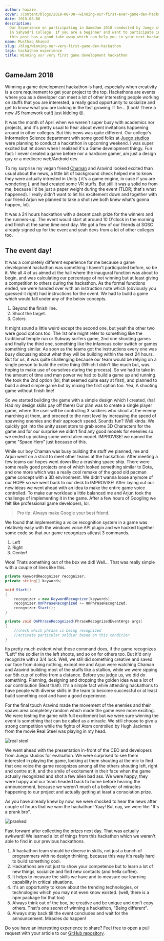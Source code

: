 ```yaml
---
author: haxzie
cover: /content/blogs/2018-08-08--winning-our-first-ever-game-dev-hackathon/cover.jpg
date: 2018-08-08
description:
  Our Experience on participating in GameJam 2018 conducted by Juego studios
  in Sahyadri College. If you are a beginner and want to participate in hackathons,
  this post has a good take away which can help you in your next hackathon.
name: Musthaq Ahamad
slug: /blog/winning-our-very-first-game-dev-hackathon
tags: hackathon experience
title: Winning our very first game development hackathon
---
```


## GameJam 2018

Winning a game development hackathon is hard, especially when creativity is a core requirement to get your project to the top. Hackathons are events where you as a developer can meet a lot of other interesting people working on stuffs that you are interested, a really good opportunity to socialize and get to know what you are lacking in the fast growing IT fie... (Look! There a new JS framework out!) just kidding 😉.

It was the month of April when we weren't super busy with academics nor projects, and it's pretty usual to hear about event invitations happening around in other colleges. But this news was quite different. Our college's Information Science department with some good folks at [Juego studios](https://www.juegostudio.com) were planning to conduct a hackathon in upcoming weekend. I was super excited but let down when I realized it's a Game development thingy. Fun fact: I never created a game before nor a hardcore gamer, am just a design guy or a mediocre web/Android dev.

To my surprise my vegan friend [Chaman](https://github.com/chaman-k) and Aravind looked excited than usual about the news, a little bit of background check helped me to know they were actually intrested in Unity ( it's a game engine, in case if you are wondering ), and had created some VR stuffs. But still it was a solid no from me, because I'd be just a paper weight during the event (TLDR; that's what happened). I really didn't want to let his excitement down and together with our friend Arjun we planned to take a shot (we both knew what's gonna happen, lol).

It was a 24 hours hackathon with a decent cash prize for the winners and the runners-up. The event would start at around 10 O'clock in the morning and finish at the same time next day. We got a few of our friends at SOSC already signed up for the event and yeah devs from a lot of other colleges too.

## The event day!

It was a completely different experience for me because a game development hackathon was something I haven't participated before, so be it. We all 4 of us aimed at the hall where the inaugural function was about to begin, and was calculating our percentage of not winning but at least giving a competition to others during the hackathon. As the formal functions ended, we were handed over with an instruction note which (obviously you guessed it right) had instructions for the event. We had to build a game which would fall under any of the below concepts.

1. Beyond the finish line.
2. Shoot the target.
3. Colors.

It might sound a little weird except the second one, but yeah the other two were good options too. The 1st one might refer to something like the traditional temple run or Subway surfers game, 2nd one shooting games and finally the third one, something like the infamous color switch or games something similar. As soon as the teams got the instructions every one was busy discussing about what they will be building within the next 24 hours. But for us, it was quite challenging because our team would be relying on a single person to build the entire thing (Which I didn't like much but, was hoping to make use of ourselves during the process). So we had to take in the amount of time and man power we had to build a game up and running. We took the 2nd option (lol, that seemed quite easy at first), and planned to build a dead simple game but by mixing the first option too. Yea, A shooting game without finish line!

So we started building the game with a simple design which I created, (ha! Had my design skills pay off there) Our plan was to create a single player game, where the user will be controlling 3 soldiers who shoot at the enemy marching at them, and proceed to the next level by increasing the speed of spawning enemies and their approach speed. Sounds fun? Well kinda. We quickly got into the unity asset store to grab some 3D Characters for the game and for our surprise we didn't find any good models for enemies so we ended up picking some weird alien model. IMPROVISE! we named the game "Space Hero" just because of this.

While our boy Chaman was busy building the stuff we planned, me and Arjun went on a stroll to meet other teams at the hackathon. After meeting a few teams our hopes went down like a crashing space ship. There were some really good projects one of which looked something similar to Dota, and one more which was a really cool remake of the good old pacman game concept with a 3D environment. We didn't wanna loose anymore of our HOPE so we went back to our desk to IMPROVISE! After laying out our new ideas we went ahead with an idea to make the entire game voice controlled. To make our workload a little balanced me and Arjun took the challenge of implementing it in the game. After a few hours of Googling we felt like professional game developers, lol.

> Pro tip: Always make Google your best friend.

We found that implementing a voice recognition system in a game was relatively easy with the windows voice API plugin and we hacked together some code so that our game recognizes atleast 3 commands.

1. Left
2. Right
3. Center!

Woa! Thats something out of the box we did! Well... That was really simple with a couple of lines like this.

```csharp
private KeywordRecognizer recognizer;
private string[] keywords;

void Start()
{
    recognizer = new KeywordRecognizer(keywords);
    recognizer.OnPhraseRecognized += OnPhraseRecognized;
    recognizer.Start();
}

private void OnPhraseRecognized(PhraseRecognizedEventArgs args)
{
    //check which phrase is being recognized
    //activate particular soldier based on this condition
}
```

Its pretty much evident what these command does, if the game recognizes "Left" the soldier in the left shoots, and so on for others too. But it'd only recognize with a 3/4 luck. Well, we still did something creative and saved our face from doing nothing, except me and Arjun were watching Chaman and Aravind building most of the stuffs like a stallion, while we were sipping our 5th cup of coffee from a distance. Before you judge us, we did do something. Planning, designing and dropping the golden idea was a lot of our contribution (Beat that!). It's a simple fact while attending hackathons to have people with diverse skills in the team to become successful or at least build something cool and have a good experience.

For the final touch Aravind made the movement of the enemies and their spawn area completely random which made the game even more exciting. We were testing the game with full excitement but we were sure winning the event is something that can be called as a miracle. We still choose to give a strong competition while the fights of Atom controlled by Hugh Jackman from the movie Real Steel was playing in my head.

![real steel](https://media.giphy.com/media/OQJffa3JkqDQY/giphy.gif)

We went ahead with the presentation in-front of the CEO and developers from Juego studios for evaluation. We were surprised to see them interested in playing the game, looking at them shouting at the mic to find that one voice the game recognizes among all the others shouting left, right and centre at it, and the smile of excitement in their face when the game actually recognized and shot a few alien bad ass. We were happy, they were happy and our team headed back to home before hearing the announcement, because we weren't much of a believer of miracles happening to our project and actually getting at least a consolation prize.

As you have already knew by now, we were shocked to hear the news after couple of hours that we won the hackathon! Yaay! But nay, we were like "It's a prank bro".

![pranked](https://media.giphy.com/media/26xBI73gWquCBBCDe/giphy.gif)

Fast forward after collecting the prizes next day. That was actually awkward! We learned a lot of things from this hackathon which we weren't able to find in our previous hackathons.

1. A hackathon team should be diverse in skills, not just a bunch of programmers with no design thinking, because this way it's really hard to build something cool.
2. Hackathons are not just to show your competence but to learn a lot of new things, socialize and find new contacts (and hella coffee).
3. It helps to measure the skills we have and to measure our learning capability in critical situations.
4. It's an opportunity to know about the trending technologies, or technologies which you may not even know existed. (well, there is a npm package for that too)
5. Always think out of the box, be creative and be unique and don't copy others. That's one secret of winning a hackathon, "Being different".
6. Always stay back till the event concludes and wait for the announcement. Miracles do happen!

Do you have an interesting experience to share? Feel free to open a pull request with your article to our [GitHub repository](https://github.com/haxzie/sosc-website).
